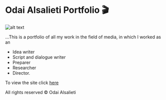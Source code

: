 # Odai Alsalieti Portfolio :clapper:
![alt text](https://github.com/odaiodai2021/odaiodai2021.github.io/blob/master/images/logo.png "Logo")

...This is a portfolio of all my work in the field of media, in which I worked as an 
- Idea writer
- Script and dialogue writer
- Preparer
- Researcher
- Director.

To view the site click [here](https://odaiodai2021.github.io/)

All rights reserved © Odai Alsalieti
